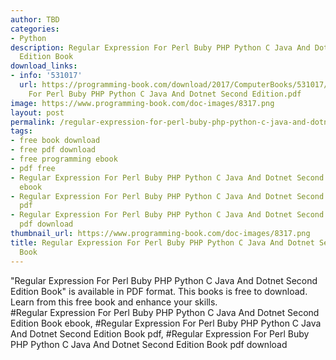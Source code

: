 ```yaml
---
author: TBD
categories:
- Python
description: Regular Expression For Perl Buby PHP Python C Java And Dotnet Second
  Edition Book
download_links:
- info: '531017'
  url: https://programming-book.com/download/2017/ComputerBooks/531017/Regular Expression
    For Perl Buby PHP Python C Java And Dotnet Second Edition.pdf
image: https://www.programming-book.com/doc-images/8317.png
layout: post
permalink: /regular-expression-for-perl-buby-php-python-c-java-and-dotnet-second-edition-boo.html
tags:
- free book download
- free pdf download
- free programming ebook
- pdf free
- Regular Expression For Perl Buby PHP Python C Java And Dotnet Second Edition Book
  ebook
- Regular Expression For Perl Buby PHP Python C Java And Dotnet Second Edition Book
  pdf
- Regular Expression For Perl Buby PHP Python C Java And Dotnet Second Edition Book
  pdf download
thumbnail_url: https://www.programming-book.com/doc-images/8317.png
title: Regular Expression For Perl Buby PHP Python C Java And Dotnet Second Edition
  Book
---
```


 
<div class="item-desc text-justify">
  "Regular Expression For Perl Buby PHP Python C Java And Dotnet Second Edition Book" is available in PDF format. This books is free to download. Learn from this free book and enhance your skills.
  <br>
  #Regular Expression For Perl Buby PHP Python C Java And Dotnet Second Edition Book ebook, #Regular Expression For Perl Buby PHP Python C Java And Dotnet Second Edition Book pdf, #Regular Expression For Perl Buby PHP Python C Java And Dotnet Second Edition Book pdf download
</div>